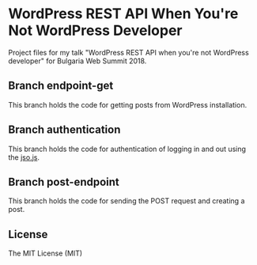 # WordPress REST API When You're Not WordPress Developer

Project files for my talk "WordPress REST API when you're not WordPress developer" for Bulgaria Web Summit 2018.

## Branch endpoint-get

This branch holds the code for getting posts from WordPress installation.

## Branch authentication

This branch holds the code for authentication of logging in and out using the [jso.js](https://github.com/andreassolberg/jso).

## Branch post-endpoint

This branch holds the code for sending the POST request and creating a post.

## License

The MIT License (MIT)